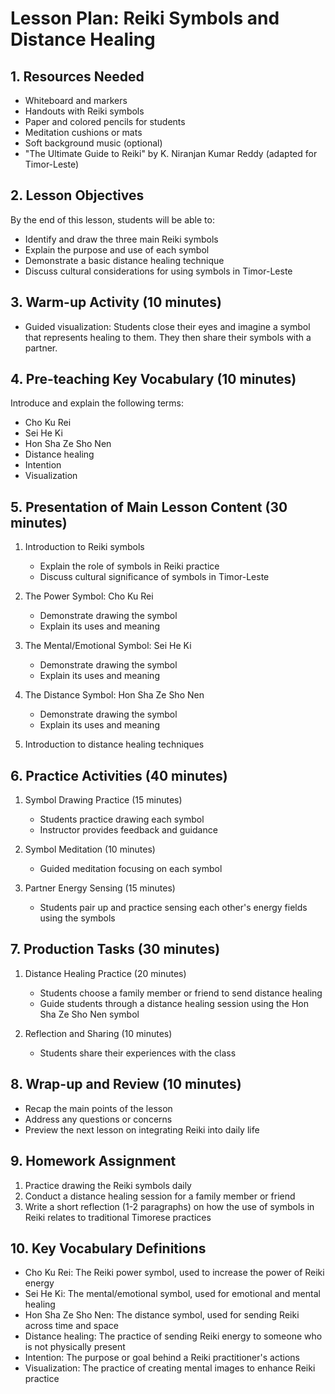 # Lesson Plan: Reiki Symbols and Distance Healing

## 1. Resources Needed

- Whiteboard and markers
- Handouts with Reiki symbols
- Paper and colored pencils for students
- Meditation cushions or mats
- Soft background music (optional)
- "The Ultimate Guide to Reiki" by K. Niranjan Kumar Reddy (adapted for Timor-Leste)

## 2. Lesson Objectives

By the end of this lesson, students will be able to:
- Identify and draw the three main Reiki symbols
- Explain the purpose and use of each symbol
- Demonstrate a basic distance healing technique
- Discuss cultural considerations for using symbols in Timor-Leste

## 3. Warm-up Activity (10 minutes)

- Guided visualization: Students close their eyes and imagine a symbol that represents healing to them. They then share their symbols with a partner.

## 4. Pre-teaching Key Vocabulary (10 minutes)

Introduce and explain the following terms:
- Cho Ku Rei
- Sei He Ki
- Hon Sha Ze Sho Nen
- Distance healing
- Intention
- Visualization

## 5. Presentation of Main Lesson Content (30 minutes)

1. Introduction to Reiki symbols
   - Explain the role of symbols in Reiki practice
   - Discuss cultural significance of symbols in Timor-Leste

2. The Power Symbol: Cho Ku Rei
   - Demonstrate drawing the symbol
   - Explain its uses and meaning

3. The Mental/Emotional Symbol: Sei He Ki
   - Demonstrate drawing the symbol
   - Explain its uses and meaning

4. The Distance Symbol: Hon Sha Ze Sho Nen
   - Demonstrate drawing the symbol
   - Explain its uses and meaning

5. Introduction to distance healing techniques

## 6. Practice Activities (40 minutes)

1. Symbol Drawing Practice (15 minutes)
   - Students practice drawing each symbol
   - Instructor provides feedback and guidance

2. Symbol Meditation (10 minutes)
   - Guided meditation focusing on each symbol

3. Partner Energy Sensing (15 minutes)
   - Students pair up and practice sensing each other's energy fields using the symbols

## 7. Production Tasks (30 minutes)

1. Distance Healing Practice (20 minutes)
   - Students choose a family member or friend to send distance healing
   - Guide students through a distance healing session using the Hon Sha Ze Sho Nen symbol

2. Reflection and Sharing (10 minutes)
   - Students share their experiences with the class

## 8. Wrap-up and Review (10 minutes)

- Recap the main points of the lesson
- Address any questions or concerns
- Preview the next lesson on integrating Reiki into daily life

## 9. Homework Assignment

1. Practice drawing the Reiki symbols daily
2. Conduct a distance healing session for a family member or friend
3. Write a short reflection (1-2 paragraphs) on how the use of symbols in Reiki relates to traditional Timorese practices

## 10. Key Vocabulary Definitions

- Cho Ku Rei: The Reiki power symbol, used to increase the power of Reiki energy
- Sei He Ki: The mental/emotional symbol, used for emotional and mental healing
- Hon Sha Ze Sho Nen: The distance symbol, used for sending Reiki across time and space
- Distance healing: The practice of sending Reiki energy to someone who is not physically present
- Intention: The purpose or goal behind a Reiki practitioner's actions
- Visualization: The practice of creating mental images to enhance Reiki practice
